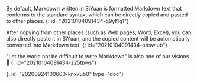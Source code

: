 By default, Markdown written in SiYuan is formatted Markdown text that conforms to the standard syntax, which can be directly copied and pasted to other places.
{: id="20210104091434-g9yf1q1"}

After copying from other places (such as Web pages, Word, Excel), you can also directly paste it in SiYuan, and the copied content will be automatically converted into Markdown text.
{: id="20210104091434-ohswiub"}

"Let the world not be difficult to write Markdown" is also one of our visions 🤣
{: id="20210104091434-z25tbws"}


{: id="20200924100600-knx7ub0" type="doc"}
